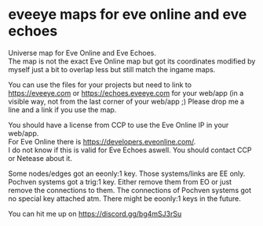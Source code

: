 # eveeye maps for eve online and eve echoes
Universe map for Eve Online and Eve Echoes.  
The map is not the exact Eve Online map but got its coordinates modified by myself just a bit to overlap less but still match the ingame maps.  

You can use the files for your projects but need to link to https://eveeye.com or https://echoes.eveeye.com for your web/app (in a visible way, not from the last corner of your web/app ;)
Please drop me a line and a link if you use the map.  

You should have a license from CCP to use the Eve Online IP in your web/app.  
For Eve Online there is https://developers.eveonline.com/.  
I do not know if this is valid for Eve Echoes aswell. You should contact CCP or Netease about it.  

Some nodes/edges got an eeonly:1 key. Those systems/links are EE only.
Pochven systems got a trig:1 key. Either remove them from EO or just remove the connections to them. The connections of Pochven systems got no special key attached atm.
There might be eoonly:1 keys in the future.

You can hit me up on https://discord.gg/bg4mSJ3rSu

